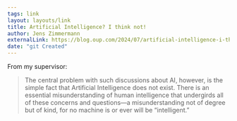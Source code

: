 ```yaml
---
tags: link
layout: layouts/link
title: Artificial Intelligence? I think not!
author: Jens Zimmermann
externalLink: https://blog.oup.com/2024/07/artificial-intelligence-i-think-not/
date: "git Created"
---
```


From my supervisor:

> The central problem with such discussions about AI, however, is the simple fact that Artificial Intelligence does not exist. There is an essential misunderstanding of human intelligence that undergirds all of these concerns and questions—a misunderstanding not of degree but of kind, for no machine is or ever will be “intelligent.”
